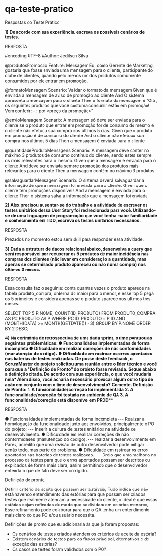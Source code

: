 # qa-teste-pratico

Respostas do Teste Prático

**1) De acordo com sua experiência, escreva os possíveis cenários de
testes.**

RESPOSTA

#encoding UTF-8
#Author: Jedilson Silva

@produtosPromocao
Feature: Mensagem
            Eu, como Gerente de Marketing, gostaria que fosse enviada uma mensagem
            para o cliente, participante do clube de clientes, quando pelo menos um
            dos produtos comumente consumidos por ele entrar em promoção.

@formatoMensagem
Scenario: Validar o formato da mensagem
            Given que é enviada a mensagem de aviso de promoção ao cliente
            And O sistema apresenta a mensagem para o cliente
            Then o formato da mensagem é "Olá <nome do cliente>, os seguintes produtos que você costuma consumir estão em promoção! Vem conferir: - <Nome do produto>: <De> por <preço da promoção>"

@envioMensagem
Scenario: A mensagem só deve ser enviada para o cliente se o produto que entrar
          em promoção for de consumo do mesmo e o cliente não efetuou sua
          compra nos últimos 5 dias.
            Given que o produto em promoção é de consumo do cliente
            And o cliente não efetuou sua compra nos últimos 5 dias
            Then a mensagem é enviada para o cliente

@quantidadeProdutoMensagens
Scenario: A mensagem deve conter no máximo 3 produtos de consumo contínuo do
          cliente, sendo estes sempre os mais relevantes para o mesmo.
            Given que a mensagem é enviada para o cliente
            And deve ser enviada sempre promoção dos produtos mais relevantes para o cliente
            Then a mensagem contém no máximo 3 produtos

@salvaguardarMensagem
Scenario: O sistema deverá salvaguardar a informação de que a mensagem foi enviada para o cliente.
            Given que o cliente tem promoções disponíveis
            And a mensagem é enviada para o cliente
            Then o sistema salva a informação que a mensagem foi enviada
            

**2) Alex precisou ausentar-se do trabalho e a atividade de escrever os
testes unitários dessa User Story foi redirecionada para você.
Utilizando-se de uma linguagem de programação que você tenha
maior familiaridade e conhecimento em TDD, escreva os testes
unitários necessários.**

RESPOSTA

Prezados no momento estou sem skill para responder essa atividade. 

**3) Dada a estrutura de dados relacional abaixo, desenvolva a query que
será responsável por recuperar os 5 produtos de maior incidência
nas compras dos clientes (não levar em consideração a quantidade,
mas apenas se determinado produto apareceu ou não numa
compra) nos últimos 3 meses.**

RESPOSTA

Essa consulta faz o seguinte: conta quantas vezes o produto aparece na tabela produto_compra, orderna do maior para o menor, e esse top 5 pega os 5 primeiros e considera apenas se o produto aparece nos ultimos tres meses. 

SELECT TOP 5 P.NOME, COUNT(ID_PRODUTO) FROM PRODUTO_COMPRA AS PC,PRODUTO AS P
WHERE PC.ID_PRODUTO = P.ID AND (MONTH(DATA) >= MONTH(GETDATE()) - 3)
GROUP BY P.NOME ORDER BY 2 DESC;


**4) Na cerimônia de retrospectiva de uma dada sprint, o time pontuou
as seguintes problemáticas:**
**● Funcionalidades implementadas de forma incompleta**
**● Dificuldade em realizar correções de não conformidades (manutenção do código).**
**● Dificuldade em rastrear os erros apontados nas baterias de testes realizadas.**
**De posse deste feedback, o ScrumMaster do projeto solicitou uma reunião
entre o líder técnico e você para que a "Definição de Pronto" do projeto
fosse revisada. Segue abaixo a definição citada. De acordo com sua
experiência, o que você mudaria nela? Além disso, você acharia necessário
provocar algum outro tipo de ação em conjunto com o time de
desenvolvimento? Comente.**
**Definição de Pronto:**
**1. A funcionalidade/correção foi implementada**
**2. A funcionalidade/correção foi testada no ambiente de QA
3. A funcionalidade/correção está disponível em PROD****

RESPOSTA

● Funcionalidades implementadas de forma incompleta
--- Realizar a homologação da funcionalidade junto aos envolvidos, principalmente o PO do projeto;
--- Inserir a cultura de testes unitários na atividade de desenvolvimento.
● Dificuldade em realizar correções de não conformidades (manutenção do código).
--- realizar a desenvolvimento em Pares, acredito que uma revisão de outro desenvolvedor pode mitigar senão todo, mas parte do problema.
● Dificuldade em rastrear os erros apontados nas baterias de testes realizadas.
--- Creio que uma melhoria no processo de testes para que o erros apontados possam ser descritos ou explicados de forma mais clara, assim permitindo que o desenvolvedor entenda o que de fato deve ser corrigido.

Definição de pronto.

Definir critério de aceite que possam ser testáveis;
Tudo indica que não está havendo entendimento das estórias para que possam ser criados testes que realmente atendam a necessidade do cliente, o ideal é que essas estórias sejam refinadas de modo que se dividam em estórias menores, Esse refinamento pode colaborar para que o QA tenha um entendimento mais claro do que PO e/ou usuário necessita.

Definições de pronto que eu adicionaria às que já foram propostas:

- Os cenários de testes criados atendem os critérios de aceite da estória?
- Existem cenários de testes para os fluxos principal, alternativos e de exceção das estórias?
- Os casos de testes foram validados com o PO?

